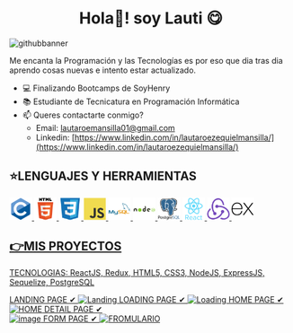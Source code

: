 <h1 align="center" style="strong">Hola👋! soy Lauti 😋</h1>

![githubbanner](https://user-images.githubusercontent.com/88913545/161470119-6c1ab427-9aae-4340-9ec4-ec6859d6db35.png)


Me encanta la Programación y las Tecnologías es por eso que dia tras dia aprendo cosas nuevas e intento estar actualizado.

- 💻 Finalizando Bootcamps de SoyHenry
- 📚 Estudiante de Tecnicatura en Programación Informática
- 📫 Queres contactarte conmigo?
    - Email: lautaroemansilla01@gmail.com
    - Linkedin: [https://www.linkedin.com/in/lautaroezequielmansilla/](https://www.linkedin.com/in/lautaroezequielmansilla/)

## ⭐LENGUAJES Y HERRAMIENTAS
<p align="left"> </a> <a href="https://www.cprogramming.com/" target="_blank" rel="noreferrer"> <img src="https://raw.githubusercontent.com/devicons/devicon/master/icons/c/c-original.svg" alt="c" width="40" height="40"/> </a> <a href="https://www.w3.org/html/" target="_blank" rel="noreferrer"> <img src="https://raw.githubusercontent.com/devicons/devicon/master/icons/html5/html5-original-wordmark.svg" alt="html5" width="40" height="40"/> <a href="https://reactjs.org/" target="_blank" rel="noreferrer"> <img src="https://raw.githubusercontent.com/devicons/devicon/master/icons/css3/css3-original.svg" alt="react" width="40" height="40"/> </a> <a href="https://developer.mozilla.org/en-US/docs/Web/JavaScript" target="_blank" rel="noreferrer"> <img src="https://raw.githubusercontent.com/devicons/devicon/master/icons/javascript/javascript-original.svg" alt="javascript" width="40" height="40"/> </a> <a href="https://www.mysql.com/" target="_blank" rel="noreferrer"> <img src="https://raw.githubusercontent.com/devicons/devicon/master/icons/mysql/mysql-original-wordmark.svg" alt="mysql" width="40" height="40"/> </a> <a href="https://nodejs.org" target="_blank" rel="noreferrer"> <img src="https://raw.githubusercontent.com/devicons/devicon/master/icons/nodejs/nodejs-original-wordmark.svg" alt="nodejs" width="40" height="40"/> </a> <a href="https://www.postgresql.org" target="_blank" rel="noreferrer"> <img src="https://raw.githubusercontent.com/devicons/devicon/master/icons/postgresql/postgresql-original-wordmark.svg" alt="postgresql" width="40" height="40"/> </a> <a href="https://reactjs.org/" target="_blank" rel="noreferrer"> <img src="https://raw.githubusercontent.com/devicons/devicon/master/icons/react/react-original-wordmark.svg" alt="react" width="40" height="40"/>
    <a href="https://reactjs.org/" target="_blank" rel="noreferrer"> <img src="https://raw.githubusercontent.com/devicons/devicon/master/icons/redux/redux-original.svg" alt="react" width="40" height="40"/>
<a href="https://reactjs.org/" target="_blank" rel="noreferrer"> <img src="https://raw.githubusercontent.com/devicons/devicon/master/icons/express/express-original.svg" alt="react" width="40" height="40"/>
</p>

## 👉MIS PROYECTOS
TECNOLOGIAS: ReactJS, Redux, HTML5, CSS3, NodeJS, ExpressJS, Sequelize, PostgreSQL

LANDING PAGE ✔
![Landing](https://user-images.githubusercontent.com/88913545/161472345-6390d5eb-0c97-4858-ad62-eac8ad297de1.png)
LOADING PAGE ✔
![Loading](https://user-images.githubusercontent.com/88913545/161472354-32e5b0d7-0444-4e07-b80d-32ac60c80d7c.png)
HOME PAGE ✔
![HOME](https://user-images.githubusercontent.com/88913545/161472361-397c2b2a-7c28-49ca-811d-d6b9b95b5caf.png)
DETAIL PAGE ✔     
![image](https://user-images.githubusercontent.com/88913545/161472592-0cc9174c-734e-4afd-937d-94bc8b2dfc04.png)
FORM PAGE ✔
![FROMULARIO](https://user-images.githubusercontent.com/88913545/161472365-7bfcab65-f75f-4b35-81d9-3d8c274eb529.png)
